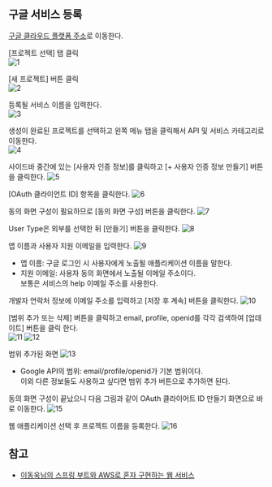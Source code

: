 ## 구글 서비스 등록
[구글 클라우드 플랫폼 주소](https://console.cloud.google.com/home/dashboard?project=braided-pride-310804)로 이동한다.

[프로젝트 선택] 탭 클릭   
![1]()

[새 프로젝트] 버튼 클릭   
![2]()

등록될 서비스 이름을 입력한다.   
![3]()

생성이 완료된 프로젝트를 선택하고 왼쪽 메뉴 탭을 클릭해서 API 및 서비스 카테고리로 이동한다.   
![4]()

사이드바 중간에 있는 [사용자 인증 정보]를 클릭하고 [+ 사용자 인증 정보 만들기] 버튼을 클릭한다.
![5]()

[OAuth 클라이언트 ID] 항목을 클릭한다.
![6]()

동의 화면 구성이 필요하므로 [동의 화면 구성] 버튼을 클릭한다.
![7]()

User Type은 외부를 선택한 뒤 [만들기] 버튼을 클릭한다.
![8]()

앱 이름과 사용자 지원 이메일을 입력한다.
![9]()
* 앱 이름: 구글 로그인 시 사용자에게 노출될 애플리케이션 이름을 말한다.
* 지원 이메일: 사용자 동의 화면에서 노출될 이메일 주소이다.   
보통은 서비스의 help 이메일 주소를 사용한다.

개발자 연락처 정보에 이메일 주소를 입력하고 [저장 후 계속] 버튼을 클릭한다.
![10]()

[범위 추가 또는 삭제] 버튼을 클릭하고 email, profile, openid를 각각 검색하여 [업데이트] 버튼을 클릭 한다.   
![11]()
![12]()

범위 추가된 화면
![13]()
* Google API의 범위: email/profile/openid가 기본 범위이다.   
이외 다른 정보들도 사용하고 싶다면 범위 추가 버튼으로 추가하면 된다.   

동의 화면 구성이 끝났으니 다음 그림과 같이 OAuth 클라이어트 ID 만들기 화면으로 바로 이동한다.
![15]()

웹 애플리케이션 선택 후 프로젝트 이름을 등록한다.
![16]()




## 참고
* [이동욱님의 스프링 부트와 AWS로 혼자 구현하는 웹 서비스](https://jojoldu.tistory.com/463)